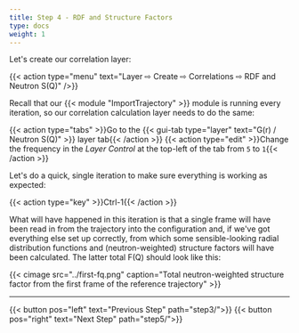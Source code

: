 ```yaml
---
title: Step 4 - RDF and Structure Factors
type: docs
weight: 1
---
```


Let's create our correlation layer:

{{< action type="menu" text="Layer &#8680; Create &#8680; Correlations &#8680; RDF and Neutron S(Q)" />}}

Recall that our {{< module "ImportTrajectory" >}} module is running every iteration, so our correlation calculation layer needs to do the same:

{{< action type="tabs" >}}Go to the {{< gui-tab type="layer" text="G(r) / Neutron S(Q)" >}} layer tab{{< /action >}}
{{< action type="edit" >}}Change the frequency in the _Layer Control_ at the top-left of the tab from `5` to `1`{{< /action >}}

Let's do a quick, single iteration to make sure everything is working as expected:

{{< action type="key" >}}Ctrl-1{{< /action >}}

What will have happened in this iteration is that a single frame will have been read in from the trajectory into the configuration and, if we've got everything else set up correctly, from which some sensible-looking radial distribution functions and (neutron-weighted) structure factors will have been calculated.  The latter total F(Q) should look like this:

{{< cimage src="../first-fq.png" caption="Total neutron-weighted structure factor from the first frame of the reference trajectory" >}}

* * *
{{< button pos="left" text="Previous Step" path="step3/">}}
{{< button pos="right" text="Next Step" path="step5/">}}
